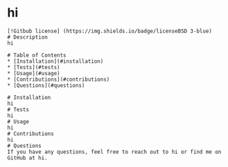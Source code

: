 # hi
    [!Gitbub license] (https://img.shields.io/badge/licenseBSD 3-blue)
    # Description
    hi
    
    # Table of Contents
    * [Installation](#installation)
    * [Tests](#tests)
    * [Usage](#usage)
    * [Contributions](#contributions)
    * [Questions](#questions)
    
    # Installation
    hi
    # Tests
    hi
    # Usage
    hi
    # Contributions
    hi
    # Questions
    If you have any questions, feel free to reach out to hi or find me on GitHub at hi.
    